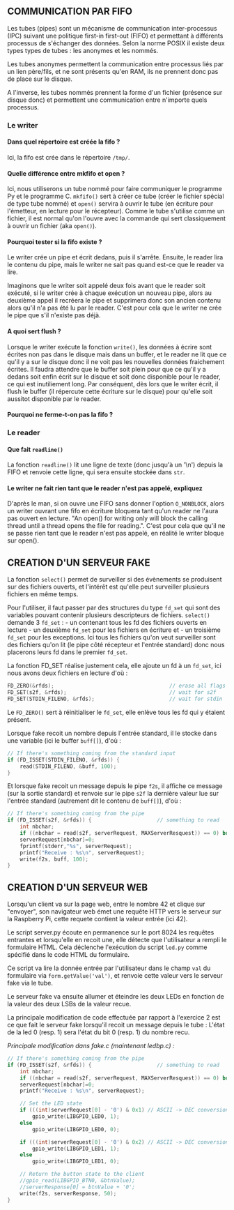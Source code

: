 
COMMUNICATION PAR FIFO
----------------------

Les tubes (pipes) sont un mécanisme de communication inter-processus (IPC)
suivant une politique first-in first-out (FIFO) et permettant à différents
processus de s'échanger des données.
Selon la norme POSIX il existe deux types types de tubes : les anonymes et les
nommés.

Les tubes anonymes permettent la communication entre processus liés par un
lien père/fils, et ne sont présents qu'en RAM, ils ne prennent donc pas de place
sur le disque.

A l'inverse, les tubes nommés prennent la forme d'un fichier (présence sur
disque donc) et permettent une communication entre n'importe quels processus.

### Le writer

#### Dans quel répertoire est créée la fifo ?

Ici, la fifo est crée dans le répertoire `/tmp/`.

#### Quelle différence entre mkfifo et open ?

Ici, nous utiliserons un tube nommé pour faire communiquer le programme Py et
le programme C.
`mkfifo()` sert à créer ce tube (créer le fichier spécial de type tube nommé)
et `open()` servira à ouvrir le tube (en écriture pour l'émetteur, en lecture
pour le récepteur).
Comme le tube s'utilise comme un fichier, il est normal qu'on l'ouvre avec
la commande qui sert classiquement à ouvrir un fichier (aka `open()`).

#### Pourquoi tester si la fifo existe ?

Le writer crée un pipe et écrit dedans, puis il s'arrête. Ensuite, le reader
lira le contenu du pipe, mais le writer ne sait pas quand est-ce que le
reader va lire.

Imaginons que le writer soit appelé deux fois avant que le reader soit exécuté,
si le writer crée à chaque exécution un nouveau pipe, alors au deuxième appel
il recréera le pipe et supprimera donc son ancien contenu alors qu'il n'a pas
été lu par le reader. C'est pour cela que le writer ne crée le pipe que s'il
n'existe pas déjà.

#### A quoi sert flush ?

Lorsque le writer exécute la fonction `write()`, les données à écrire sont
écrites non pas dans le disque mais dans un buffer, et le reader ne lit que ce
qu'il y a sur le disque donc il ne voit pas les nouvelles données fraichement
écrites. Il faudra attendre que le buffer soit plein pour que ce qu'il y a
dedans soit enfin écrit sur le disque et soit donc disponible pour le reader,
ce qui est inutiliement long. Par conséquent, dès lors que le writer écrit,
il flush le buffer (il répercute cette écriture sur le disque) pour qu'elle soit
aussitot disponible par le reader.

#### Pourquoi ne ferme-t-on pas la fifo ?

### Le reader


#### Que fait `readline()`
La fonction  `readline()` lit une ligne de texte (donc jusqu'à un '\n')
depuis la FIFO et renvoie cette ligne, qui sera ensuite stockée dans `str`.

#### Le writer ne fait rien tant que le reader n'est pas appelé, expliquez

D'après le man, si on ouvre une FIFO sans donner l'option `O_NONBLOCK`,
alors un writer ouvrant une fifo en écriture bloquera tant qu'un reader ne
l'aura pas ouvert en lecture.
"An open() for writing only will block the calling thread until a thread opens
the file for reading.". C'est pour cela que qu'il ne se passe rien tant que
le reader n'est pas appelé, en réalité le writer bloque sur open().


CREATION D'UN SERVEUR FAKE
--------------------------

La fonction `select()` permet de surveiller si des évènements se produisent sur
des fichiers ouverts, et l'intérêt est qu'elle peut surveiller plusieurs
fichiers en même temps.

Pour l'utiliser, il faut passer par des structures du
type `fd_set` qui sont des variables pouvant contenir plusieurs descripteurs
de fichiers. `select()` demande 3 `fd_set` :
	- un contenant tous les fd des fichiers ouverts en lecture
	- un deuxième `fd_set` pour les fichiers en écriture et
	- un troisième `fd_set` pour les exceptions.
Ici tous les fichiers qu'on veut surveiller sont des fichiers qu'on lit
(le pipe côté récepteur et l'entrée standard) donc nous placerons leurs fd
dans le premier `fd_set`.

La fonction FD_SET réalise justement cela, elle ajoute un fd à un `fd_set`,
ici nous avons deux fichiers en lecture d'où :

```C
FD_ZERO(&rfds);                                     // erase all flags
FD_SET(s2f, &rfds);                                 // wait for s2f
FD_SET(STDIN_FILENO, &rfds);                        // wait for stdin
```
Le `FD_ZERO()` sert à réinitialiser le `fd_set`, elle enlève tous les fd qui
y étaient présent.

Lorsque fake recoit un nombre depuis l'entrée standard, il le stocke dans
une variable (ici le buffer `buff[]`), d'où :

```C
// If there's something coming from the standard input
if (FD_ISSET(STDIN_FILENO, &rfds)) {
	read(STDIN_FILENO, &buff, 100);
}
```

Et lorsque fake recoit un message depuis le pipe `f2s`, il affiche ce message
(sur la sortie standard) et renvoie sur le pipe `s2f` la dernière valeur lue
sur l'entrée standard (autrement dit le contenu de `buff[]`), d'où :

```C
// If there's something coming from the pipe
if (FD_ISSET(s2f, &rfds)) {                     // something to read
	int nbchar;
	if ((nbchar = read(s2f, serverRequest, MAXServerResquest)) == 0) break;
	serverRequest[nbchar]=0;
	fprintf(stderr,"%s", serverRequest);
	printf("Receive : %s\n", serverRequest);
	write(f2s, buff, 100);
}
```

CREATION D'UN SERVEUR WEB
-------------------------

Lorsqu'un client va sur la page web, entre le nombre 42 et clique sur "envoyer",
son navigateur web émet une requête HTTP vers le serveur sur la Raspberry Pi,
cette requete contient la valeur entrée (ici 42).

Le script server.py écoute en permanence sur le port 8024 les requêtes entrantes
et lorsqu'elle en recoit une, elle détecte que l'utilisateur a rempli le
formulaire HTML. Cela déclenche l'exécution du script `led.py` comme spécifié
dans le code HTML du formulaire.

Ce script va lire la donnée entrée par l'utilisateur dans le champ `val` du
formulaire via `form.getValue('val')`, et renvoie cette valeur vers le serveur
fake via le tube.

Le serveur fake va ensuite allumer et éteindre les deux LEDs en fonction de la
valeur des deux LSBs de la valeur recue.

La principale modification de code effectuée par rapport à l'exercice 2 est
ce que fait le serveur fake lorsqu'il recoit un message depuis le tube :
L'état de la led 0 (resp. 1) sera l'état du bit 0 (resp. 1) du nombre recu.

*Principale modification dans fake.c (maintenant ledbp.c) :*
```C
// If there's something coming from the pipe                         
if (FD_ISSET(s2f, &rfds)) {                     // something to read 
	int nbchar;                                                      
	if ((nbchar = read(s2f, serverRequest, MAXServerResquest)) == 0) break;
	serverRequest[nbchar]=0;                                         
	printf("Receive : %s\n", serverRequest);                         

	// Set the LED state                          
	if (((int)serverRequest[0] - '0') & 0x1) // ASCII -> DEC conversion
		gpio_write(LIBGPIO_LED0, 1);                             
	else                                                             
		gpio_write(LIBGPIO_LED0, 0);                             

	if (((int)serverRequest[0] - '0') & 0x2) // ASCII -> DEC conversion
		gpio_write(LIBGPIO_LED1, 1); 
	else
		gpio_write(LIBGPIO_LED1, 0);

	// Return the button state to the client
	//gpio_read(LIBGPIO_BTN0, &btnValue);
	//serverResponse[0] = btnValue + '0';
	write(f2s, serverResponse, 50);
} 
```

